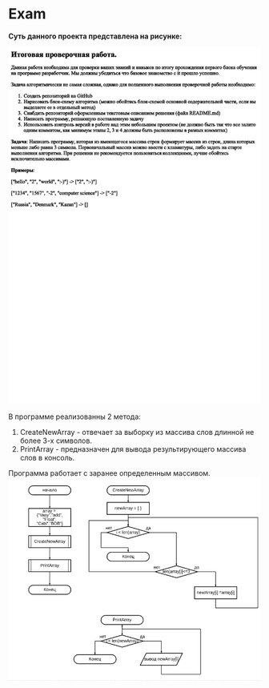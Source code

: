 # Exam

__Суть данного проекта представлена на рисунке:__

![Задание проекта](Exam.png)

В программе реализованны 2 метода:

1. CreateNewArray - отвечает за выборку из массива слов длинной не более 3-х символов.
2. PrintArray -  предназначен для вывода  результирующего массива слов в консоль.

Программа работает с заранее определенным массивом.
![Блок-схема программы](diagram.png)
